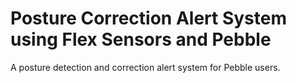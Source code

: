 # Posture Correction Alert System using Flex Sensors and Pebble

A posture detection and correction alert system for Pebble users.
